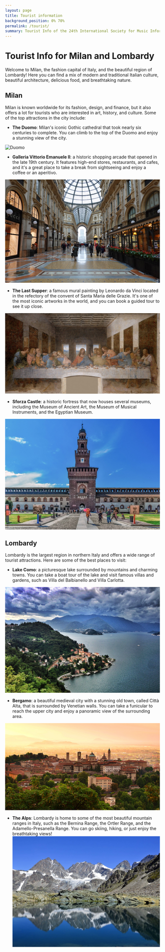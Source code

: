 ```yaml
---
layout: page
title: Tourist information
background_position: 0% 70%
permalink: /tourist/
summary: Tourist Info of the 24th International Society for Music Information Retrieval Conference
---
```


# Tourist Info for Milan and Lombardy

Welcome to Milan, the fashion capital of Italy, and the beautiful region of Lombardy! Here you can find a mix of modern and traditional Italian culture, beautiful architecture, delicious food, and breathtaking nature. 

## Milan 

Milan is known worldwide for its fashion, design, and finance, but it also offers a lot for tourists who are interested in art, history, and culture. Some of the top attractions in the city include: 

- **The Duomo**: Milan's iconic Gothic cathedral that took nearly six centuries to complete. You can climb to the top of the Duomo and enjoy a stunning view of the city. 

![Duomo](assets/img/duomo.jpeg)

- **Galleria Vittorio Emanuele II**: a historic shopping arcade that opened in the late 19th century. It features high-end stores, restaurants, and cafes, and it's a great place to take a break from sightseeing and enjoy a coffee or an aperitivo.

![Galleria Vittorio Emanuele II](assets/img/galleria.jpeg)

- **The Last Supper**: a famous mural painting by Leonardo da Vinci located in the refectory of the convent of Santa Maria delle Grazie. It's one of the most iconic artworks in the world, and you can book a guided tour to see it up close.

![The Last Supper](/assets/img/ultimacena.jpeg)

- **Sforza Castle**: a historic fortress that now houses several museums, including the Museum of Ancient Art, the Museum of Musical Instruments, and the Egyptian Museum.

![Sforza Castle](assets/img/castellosforzesco.jpeg)

## Lombardy

Lombardy is the largest region in northern Italy and offers a wide range of tourist attractions. Here are some of the best places to visit: 

- **Lake Como**: a picturesque lake surrounded by mountains and charming towns. You can take a boat tour of the lake and visit famous villas and gardens, such as Villa del Balbianello and Villa Carlotta. 

![Lake Como](assets/img/como.jpeg)

- **Bergamo**: a beautiful medieval city with a stunning old town, called Città Alta, that is surrounded by Venetian walls. You can take a funicular to reach the upper city and enjoy a panoramic view of the surrounding area. 

![Bergamo](assets/img/bergamo.jpeg)

- **The Alps**: Lombardy is home to some of the most beautiful mountain ranges in Italy, such as the Bernina Range, the Ortler Range, and the Adamello-Presanella Range. You can go skiing, hiking, or just enjoy the breathtaking views!
![Alps](assets/img/alpi.jpeg)
